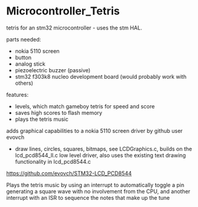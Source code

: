 # Microcontroller_Tetris

tetris for an stm32 microcontroller - uses the stm HAL.

parts needed:
- nokia 5110 screen
- button
- analog stick
- piezoelectric buzzer (passive)
- stm32 f303k8 nucleo development board (would probably work with others)

features:
- levels, which match gameboy tetris for speed and score
- saves high scores to flash memory
- plays the tetris music

adds graphical capabilities to a nokia 5110 screen driver by github user evovch
- draw lines, circles, squares, bitmaps, see LCDGraphics.c, builds on the lcd_pcd8544_ll.c low level driver, also uses the existing text drawing functionality in lcd_pcd8544.c

https://github.com/evovch/STM32-LCD_PCD8544


Plays the tetris music by using an interrupt to automatically toggle a pin generating a square wave with no involvement from the CPU, and another interrupt with an ISR to sequence the notes that make up the tune
